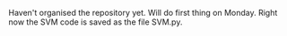 Haven't organised the repository yet. Will do first thing on Monday. Right now the SVM code is saved as the file SVM.py.
